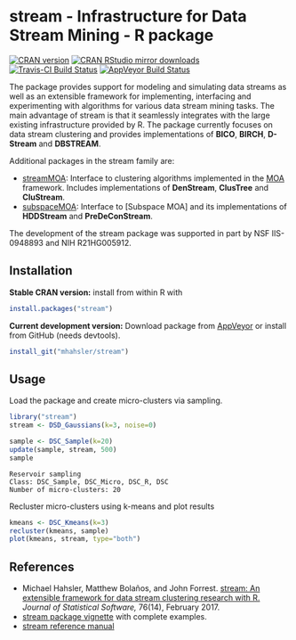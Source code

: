 # stream - Infrastructure for Data Stream Mining - R package

[![CRAN version](http://www.r-pkg.org/badges/version/stream)](https://cran.r-project.org/package=stream)
[![CRAN RStudio mirror downloads](http://cranlogs.r-pkg.org/badges/stream)](https://cran.r-project.org/package=stream)
[![Travis-CI Build Status](https://travis-ci.org/mhahsler/stream.svg?branch=master)](https://travis-ci.org/mhahsler/stream)
[![AppVeyor Build Status](https://ci.appveyor.com/api/projects/status/github/mhahsler/stream?branch=master&svg=true)](https://ci.appveyor.com/project/mhahsler/stream)

The package provides support for modeling and simulating data streams as well as an extensible framework for implementing, interfacing and
experimenting with algorithms for various data stream mining tasks. The main advantage of stream is that it seamlessly integrates with the large existing infrastructure provided by R. The package currently focuses on data stream clustering and provides
implementations of **BICO**, **BIRCH**, **D-Stream** and **DBSTREAM**. 

Additional packages in the stream family are: 

* [streamMOA](http://github.com/mhahsler/streamMOA): Interface to clustering
  algorithms implemented in the [MOA](https://moa.cms.waikato.ac.nz/) framework.
  Includes implementations of **DenStream**, **ClusTree** and **CluStream**.
* [subspaceMOA](https://cran.r-project.org/package=subspaceMOA):
  Interface to [Subspace MOA] and
  its implementations of **HDDStream** and **PreDeConStream**.

The development of the stream package was supported in part by NSF IIS-0948893 and NIH R21HG005912.

## Installation

__Stable CRAN version:__ install from within R with
```R
install.packages("stream")
```
__Current development version:__ Download package from [AppVeyor](https://ci.appveyor.com/project/mhahsler/stream/build/artifacts) or install from GitHub (needs devtools).
```R 
install_git("mhahsler/stream")
```



## Usage

Load the package and create micro-clusters via sampling.

```R
library("stream")
stream <- DSD_Gaussians(k=3, noise=0)

sample <- DSC_Sample(k=20)
update(sample, stream, 500)
sample
```

```
Reservoir sampling
Class: DSC_Sample, DSC_Micro, DSC_R, DSC 
Number of micro-clusters: 20 
```

Recluster micro-clusters using k-means and plot results

```R
kmeans <- DSC_Kmeans(k=3)
recluster(kmeans, sample)
plot(kmeans, stream, type="both")
```

## References

* Michael Hahsler, Matthew Bolaños, and John Forrest. [stream: An extensible framework for data stream clustering research with R.](http://dx.doi.org/10.18637/jss.v076.i14) _Journal of Statistical Software,_ 76(14), February 2017. 
* [stream package vignette](https://cran.r-project.org/package=stream/vignettes/stream.pdf) with complete examples.
* [stream reference manual](https://cran.r-project.org/package=stream/stream.pdf)
